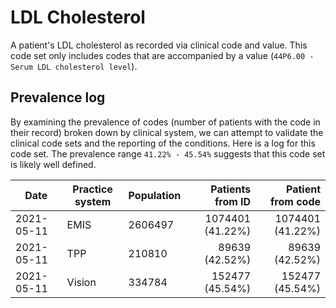 # LDL Cholesterol

A patient's LDL cholesterol as recorded via clinical code and value. This code set only includes codes that are accompanied by a value (`44P6.00 - Serum LDL cholesterol level`).

## Prevalence log

By examining the prevalence of codes (number of patients with the code in their record) broken down by clinical system, we can attempt to validate the clinical code sets and the reporting of the conditions. Here is a log for this code set. The prevalence range `41.22% - 45.54%` suggests that this code set is likely well defined.

| Date       | Practice system | Population | Patients from ID | Patient from code |
| ---------- | --------------- | ---------- | ---------------: | ----------------: |
| 2021-05-11 | EMIS            | 2606497    | 1074401 (41.22%) |  1074401 (41.22%) |
| 2021-05-11 | TPP             | 210810     |   89639 (42.52%) |    89639 (42.52%) |
| 2021-05-11 | Vision          | 334784     |  152477 (45.54%) |   152477 (45.54%) |
